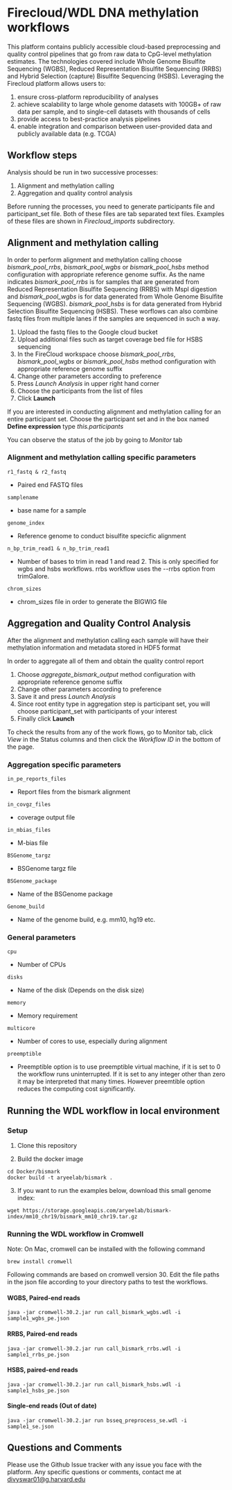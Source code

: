 # Firecloud/WDL DNA methylation workflows
This platform contains publicly accessible cloud-based preprocessing and quality control pipelines that go from raw data to CpG-level methylation estimates. The technologies covered include Whole Genome Bisulfite Sequencing (WGBS), Reduced Representation Bisulfite Sequencing (RRBS) and Hybrid Selection (capture) Bisulfite Sequencing (HSBS). Leveraging the Firecloud platform allows users to: 

1) ensure cross-platform reproducibility of analyses 
2) achieve scalability to large whole genome datasets with 100GB+ of raw data per sample, and to single-cell datasets with thousands of cells 
3) provide access to best-practice analysis pipelines  
4) enable integration and comparison between user-provided data and publicly available data (e.g. TCGA)


## Workflow steps
Analysis should be run in two successive processes: 
1) Alignment and methylation calling
2) Aggregation and quality control analysis


Before running the processes, you need to generate participants file and participant_set file. Both of these files are tab separated text files. Examples of these files are shown in *Firecloud_imports* subdirectory.


## Alignment and methylation calling
In order to perform alignment and methylation calling choose *bismark_pool_rrbs*, *bismark_pool_wgbs* or *bismark_pool_hsbs* method configuration with appropriate reference genome suffix. As the name indicates
*bismark_pool_rrbs* is for samples that are generated from Reduced Representation Bisulfite Sequencing (RRBS) with Mspl digestion and *bismark_pool_wgbs* is for data generated from Whole Genome Bisulfite Sequencing (WGBS). *bismark_pool_hsbs* is for data generated from Hybrid Selection Bisulfite Sequencing (HSBS). These worflows can also combine fastq files from multiple lanes if the samples are sequenced in such a way.


1) Upload the fastq files to the Google cloud bucket
2) Upload additional files such as target coverage bed file for HSBS sequencing
3) In the FireCloud workspace choose *bismark_pool_rrbs*, *bismark_pool_wgbs* or *bismark_pool_hsbs* method configuration with appropriate reference genome suffix
4) Change other parameters according to preference
5) Press *Launch Analysis* in upper right hand corner
6) Choose the participants from the list of files
7) Click **Launch**


If you are interested in conducting alignment and methylation calling for an entire participant set. Choose the participant set and in the box named **Define expression** type *this.participants*


You can observe the status of the job by going to *Monitor* tab

### Alignment and methylation calling specific parameters
```
r1_fastq & r2_fastq
```
- Paired end FASTQ files

```
samplename
```
- base name for a sample

```
genome_index
```
- Reference genome to conduct bisulfite specicfic alignment

```
n_bp_trim_read1 & n_bp_trim_read1
```
- Number of bases to trim in read 1 and read 2. This is only specified for wgbs and hsbs workflows. rrbs workflow uses the --rrbs option from trimGalore.

```
chrom_sizes
```
- chrom_sizes file in order to generate the BIGWIG file



## Aggregation and Quality Control Analysis
After the alignment and methylation calling each sample will have their methylation information and metadata stored in HDF5 format

In order to aggregate all of them and obtain the quality control report
1) Choose *aggregate_bismark_output* method configuration with appropriate reference genome suffix
2) Change other parameters according to preference
3) Save it and press *Launch Analysis* 
4) Since root entity type in aggregation step is participant set, you will choose participant_set with participants of your interest
5) Finally click **Launch**

To check the results from any of the work flows, go to Monitor tab, click *View* in the Status columns and then click the *Workflow ID* in the bottom of the page.

### Aggregation specific parameters
```
in_pe_reports_files
```
- Report files from the bismark alignment

```
in_covgz_files
```
- coverage output file

```
in_mbias_files
```
- M-bias file

```
BSGenome_targz
```
- BSGenome targz file

```
BSGenome_package
```
- Name of the BSGenome package

```
Genome_build
```
- Name of the genome build, e.g. mm10, hg19 etc. 


### General parameters
```
cpu
```
- Number of CPUs

```
disks
```
- Name of the disk (Depends on the disk size)

```
memory
```
- Memory requirement

```
multicore
```
- Number of cores to use, especially during alignment

```
preemptible
```
- Preemptible option is to use preemptible virtual machine, if it is set to 0 the workflow runs uninterrupted. If it is set to any integer other than zero it may be interpreted that many times. However preemtible option reduces the computing cost significantly.




## Running the WDL workflow in local environment
### Setup

1. Clone this repository

2. Build the docker image

```
cd Docker/bismark
docker build -t aryeelab/bismark .
```

3. If you want to run the examples below, download this small genome index: 

```
wget https://storage.googleapis.com/aryeelab/bismark-index/mm10_chr19/bismark_mm10_chr19.tar.gz
```

### Running the WDL workflow in Cromwell

Note: On Mac, cromwell can be installed with the following command
```
brew install cromwell
```

Following commands are based on cromwell version 30. Edit the file paths in the json file according to your directory paths to test the workflows.

#### WGBS, Paired-end reads
```
java -jar cromwell-30.2.jar run call_bismark_wgbs.wdl -i sample1_wgbs_pe.json
```

#### RRBS, Paired-end reads
```
java -jar cromwell-30.2.jar run call_bismark_rrbs.wdl -i sample1_rrbs_pe.json
```


#### HSBS, paired-end reads
```
java -jar cromwell-30.2.jar run call_bismark_hsbs.wdl -i sample1_hsbs_pe.json
```

#### Single-end reads (Out of date)
```
java -jar cromwell-30.2.jar run bsseq_preprocess_se.wdl -i sample1_se.json
```


## Questions and Comments
Please use the Github Issue tracker with any issue you face with the platform. Any specific questions or comments, contact me at divyswar01@g.harvard.edu
